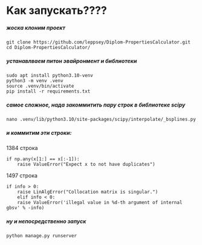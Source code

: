# Kак запускать????
##### жоска клоним проект
```
git clone https://github.com/leppsey/Diplom-PropertiesCalculator.git
cd Diplom-PropertiesCalculator/
```
##### устанавлваем питон эвайронмент и библиотеки
```
sudo apt install python3.10-venv
python3 -m venv .venv
source .venv/bin/activate
pip install -r requirements.txt
```
##### самое сложное, нада закоммитить пару строк в библиотеке scipy
```
nano .venv/lib/python3.10/site-packages/scipy/interpolate/_bsplines.py
```
##### и коммитим эти строки:
1384 строка
```
if np.any(x[1:] == x[:-1]):
    raise ValueError("Expect x to not have duplicates")
```
1497 строка
```
if info > 0:
    raise LinAlgError("Collocation matrix is singular.")
    elif info < 0:
    raise ValueError('illegal value in %d-th argument of internal gbsv' % -info)
```
##### ну и непосредственно запуск
```
python manage.py runserver
```
